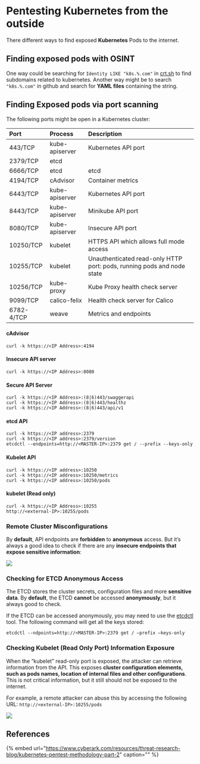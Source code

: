 # Pentesting Kubernetes from the outside

There different ways to find exposed **Kubernetes** Pods to the internet.

## Finding exposed pods with OSINT

One way could be searching for `Identity LIKE "k8s.%.com"` in [crt.sh](https://crt.sh/) to find subdomains related to kubernetes. Another way might be to search `"k8s.%.com"` in github and search for **YAML files** containing the string.

## Finding Exposed pods via port scanning

The following ports might be open in a Kubernetes cluster:

| Port | Process | Description |
| :--- | :--- | :--- |
| 443/TCP | kube-apiserver | Kubernetes API port |
| 2379/TCP | etcd |  |
| 6666/TCP | etcd | etcd |
| 4194/TCP | cAdvisor | Container metrics |
| 6443/TCP | kube-apiserver | Kubernetes API port |
| 8443/TCP | kube-apiserver | Minikube API port |
| 8080/TCP | kube-apiserver | Insecure API port |
| 10250/TCP | kubelet | HTTPS API which allows full mode access |
| 10255/TCP | kubelet | Unauthenticated read-only HTTP port: pods, running pods and node state |
| 10256/TCP | kube-proxy | Kube Proxy health check server |
| 9099/TCP | calico-felix | Health check server for Calico |
| 6782-4/TCP | weave | Metrics and endpoints |

#### cAdvisor

```text
curl -k https://<IP Address>:4194
```

#### Insecure API server

```text
curl -k https://<IP Address>:8080
```

#### Secure API Server

```text
curl -k https://<IP Address>:(8|6)443/swaggerapi
curl -k https://<IP Address>:(8|6)443/healthz
curl -k https://<IP Address>:(8|6)443/api/v1
```

#### etcd API

```text
curl -k https://<IP address>:2379
curl -k https://<IP address>:2379/version
etcdctl --endpoints=http://<MASTER-IP>:2379 get / --prefix --keys-only
```

#### Kubelet API

```text
curl -k https://<IP address>:10250
curl -k https://<IP address>:10250/metrics
curl -k https://<IP address>:10250/pods
```

#### kubelet \(Read only\)

```text
curl -k https://<IP Address>:10255
http://<external-IP>:10255/pods
```

### Remote Cluster Misconfigurations

By **default**, API endpoints are **forbidden** to **anonymous** access. But it’s always a good idea to check if there are any **insecure endpoints that expose sensitive information**:

![](https://www.cyberark.com/wp-content/uploads/2019/09/Kube-Pen-2-fig-5.png)

### **Checking for ETCD Anonymous Access**

The ETCD stores the cluster secrets, configuration files and more **sensitive data**. By **default**, the ETCD **cannot** be accessed **anonymously**, but it always good to check.

If the ETCD can be accessed anonymously, you may need to use the [etcdctl](https://github.com/etcd-io/etcd/blob/master/etcdctl/READMEv2.md) tool. The following command will get all the keys stored:

```text
etcdctl --ndpoints=http://<MASTER-IP>:2379 get / –prefix –keys-only
```

### **Checking Kubelet \(Read Only Port\) Information Exposure**

When the “kubelet” read-only port is exposed, the attacker can retrieve information from the API. This exposes **cluster configuration elements, such as pods names, location of internal files and other configurations**. This is not critical information, but it still should not be exposed to the internet.

For example, a remote attacker can abuse this by accessing the following URL: `http://<external-IP>:10255/pods`

![](https://www.cyberark.com/wp-content/uploads/2019/09/KUbe-Pen-2-fig-6.png)

## References

{% embed url="https://www.cyberark.com/resources/threat-research-blog/kubernetes-pentest-methodology-part-2" caption="" %}

